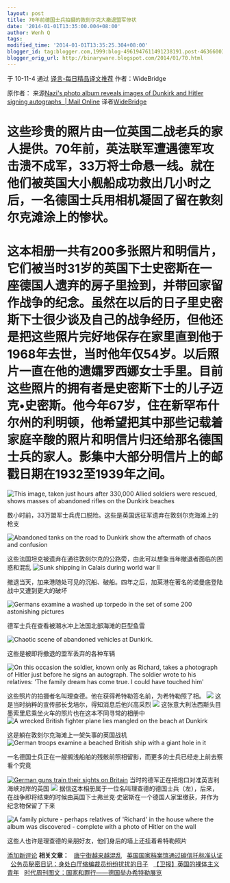 ```yaml
---
layout: post
title: 70年前德国士兵拍摄的敦刻尔克大撤退盟军惨状
date: '2014-01-01T13:35:00.004+08:00'
author: Wenh Q
tags:
modified_time: '2014-01-01T13:35:25.304+08:00'
blogger_id: tag:blogger.com,1999:blog-4961947611491238191.post-4636600359541123624
blogger_orig_url: http://binaryware.blogspot.com/2014/01/70.html
---
```


于 10-11-4 通过 [译言-每日精品译文推荐](http://www.yeeyan.org/)
作者：WideBridge

原作者：
来源[Nazi's photo album reveals images of Dunkirk and Hitler signing
autographs  | Mail
Online](http://www.dailymail.co.uk/news/article-1326171/Nazis-photo-album-reveals-images-Dunkirk-Hitler-signing-autographs.html)
 译者[WideBridge](http://space.yeeyan.org/u/95021)

这些珍贵的照片由一位英国二战老兵的家人提供。70年前，英法联军遭遇德军攻击溃不成军，33万将士命悬一线。就在他们被英国大小舰船成功救出几小时之后，一名德国士兵用相机凝固了留在敦刻尔克滩涂上的惨状。
================================================================================================================================================================================================

这本相册一共有200多张照片和明信片，它们被当时31岁的英国下士史密斯在一座德国人遗弃的房子里捡到，并带回家留作战争的纪念。虽然在以后的日子里史密斯下士很少谈及自己的战争经历，但他还是把这些照片完好地保存在家里直到他于1968年去世，当时他年仅54岁。以后照片一直在他的遗孀罗西娜女士手里。目前这些照片的拥有者是史密斯下士的儿子迈克•史密斯。他今年67岁，住在新罕布什尔州的利明顿，他希望把其中那些记载着家庭辛酸的照片和明信片归还给那名德国士兵的家人。影集中大部分明信片上的邮戳日期在1932至1939年之间。
========================================================================================================================================================================================================================================================================================================================================================================================================================================================================================================

![This image, taken just hours after 330,000 Allied soldiers were
rescued, shows masses of abandoned rifles on the Dunkirk beaches
](http://i.dailymail.co.uk/i/pix/2010/11/03/article-1326171-0BE40182000005DC-569_634x478.jpg)

数小时前，33万盟军士兵虎口脱险。这些是英国远征军遗弃在敦刻尔克海滩上的枪支

![Abandoned tanks on the road to Dunkirk show the aftermath of chaos and
confusion
](http://i.dailymail.co.uk/i/pix/2010/11/03/article-1326171-0BE40499000005DC-614_634x416.jpg)

这些法国坦克被遗弃在通往敦刻尔克的公路旁，由此可以想象当年撤退者面临的困惑和混乱
![Sunk shipping in Calais during world war
II](http://i.dailymail.co.uk/i/pix/2010/11/03/article-1326171-0BE40429000005DC-863_634x413.jpg)

撤退当天，加来港随处可见的沉船、破船。四年之后，加莱港在著名的诺曼底登陆战中又遭到更大的破坏

![Germans examine a washed up torpedo in the set of some 200 astonishing
pictures
](http://i.dailymail.co.uk/i/pix/2010/11/03/article-1326171-0BE4007F000005DC-418_634x353.jpg)

德军士兵在查看被潮水冲上法国北部海滩的巨型鱼雷

![Chaotic scene of abandoned vehicles at
Dunkirk.](http://i.dailymail.co.uk/i/pix/2010/11/03/article-1326171-0BE40741000005DC-663_634x483.jpg)

这些是被即将撤退的盟军丢弃的各种车辆

![On this occasion the soldier, known only as Richard, takes a
photograph of Hitler just before he signs an autograph. The soldier
wrote to his relatives: 'The family dream has come true. I could have
touched
him'](http://i.dailymail.co.uk/i/pix/2010/11/03/article-1326171-0BE403BD000005DC-112_634x439.jpg)


这些照片的拍摄者名叫理查德。他在获得希特勒签名前，为希特勒照了相。
[![](http://i.dailymail.co.uk/i/pix/2010/11/03/article-1326171-0BE40113000005DC-671_306x423_popup.jpg)](http://www.dailymail.co.uk/news/article-1326171/Nazis-photo-album-reveals-images-Dunkirk-Hitler-signing-autographs.html#)
这是当时纳粹的宣传部长戈培尔，得知消息后他兴高采烈
[![](http://i.dailymail.co.uk/i/pix/2010/11/03/article-1326171-0BE402D4000005DC-651_306x423_popup.jpg)](http://www.dailymail.co.uk/news/article-1326171/Nazis-photo-album-reveals-images-Dunkirk-Hitler-signing-autographs.html#)
这张意大利法西斯头目墨索里尼乘坐火车的照片也在这本不同寻常的相册中
![A wrecked British fighter plane lies mangled on the beach at Dunkirk
](http://i.dailymail.co.uk/i/pix/2010/11/03/article-1326171-0BE40312000005DC-730_634x488.jpg)

这是躺在敦刻尔克海滩上一架失事的英国战机
![German troops examine a beached British ship with a giant hole in it
](http://i.dailymail.co.uk/i/pix/2010/11/03/article-1326171-0BE405F5000005DC-912_634x414.jpg)

一名德国士兵正在一艘搁浅船舶的残骸前照相留影，而更多的士兵已经走上前去察看个究竟

[![German guns train their sights on
Britain](http://i.dailymail.co.uk/i/pix/2010/11/03/article-1326171-0BE3FFB9000005DC-11_634x375.jpg)](http://i.dailymail.co.uk/i/pix/2010/11/03/article-1326171-0BE3FFB9000005DC-11_634x375_popup.jpg)
当时的德军正在把炮口对准英吉利海峡对岸的英国
![](http://cdn.yeeyan.org/upload/attached/2010-11/04/20101104201142_42876.jpg)
据信这本相册属于一位名叫理查德的德国士兵（左），后来，在战争即将结束的时候由英国下士弗兰克·史密斯在一个德国人家里缴获，并作为纪念物保留了下来

![A family picture - perhaps relatives of 'Richard' in the house where
the album was discovered - complete with a photo of Hitler on the wall
](http://i.dailymail.co.uk/i/pix/2010/11/03/article-1326171-0BE3FE5A000005DC-346_634x606.jpg)

这些人也许是理查德的亲朋好友，他们身后的墙上还挂着希特勒照片


[添加新评论](http://article.yeeyan.org/view/95021/148349#newComment)
**相关文章：**
  [唐宁街越来越混乱](http://article.yeeyan.org/view/186966/148151?from=rss_related)
  [英国国家档案馆通过碳信托标准认证](http://article.yeeyan.org/view/39879/148138?from=rss_related)
  [公务员秘密日记：身处白厅缩编裁员纷纷扰扰的日子](http://article.yeeyan.org/view/93559/145890?from=rss_related)
  [【卫报】英国的裸体主义青年](http://article.yeeyan.org/view/95021/147248?from=rss_related)
  [时代周刊图文：国家和罪行——德国举办希特勒展览](http://article.yeeyan.org/view/18312/146877?from=rss_related)
